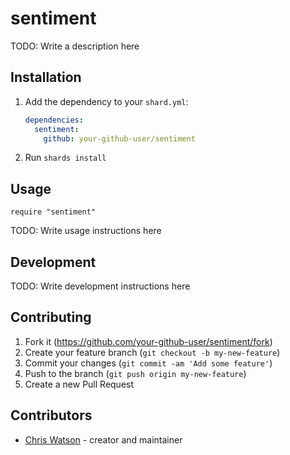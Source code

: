 # sentiment

TODO: Write a description here

## Installation

1. Add the dependency to your `shard.yml`:

   ```yaml
   dependencies:
     sentiment:
       github: your-github-user/sentiment
   ```

2. Run `shards install`

## Usage

```crystal
require "sentiment"
```

TODO: Write usage instructions here

## Development

TODO: Write development instructions here

## Contributing

1. Fork it (<https://github.com/your-github-user/sentiment/fork>)
2. Create your feature branch (`git checkout -b my-new-feature`)
3. Commit your changes (`git commit -am 'Add some feature'`)
4. Push to the branch (`git push origin my-new-feature`)
5. Create a new Pull Request

## Contributors

- [Chris Watson](https://github.com/your-github-user) - creator and maintainer
